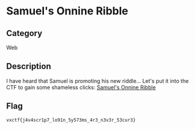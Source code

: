 Samuel's Onnine Ribble
===

## Category

Web

## Description

I have heard that Samuel is promoting his new riddle...
Let's put it into the CTF to gain some shameless clicks: [Samuel's Onnine Ribble](http://localhost:10000)

## Flag

`vxctf{j4v4scr1p7_lo91n_5y573ms_4r3_n3v3r_53cur3}`